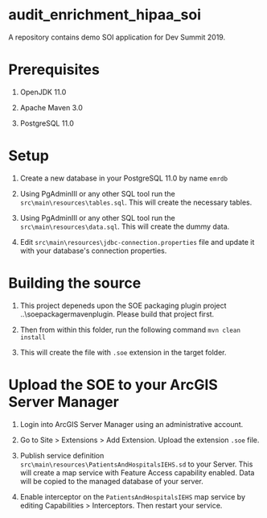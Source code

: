 # audit_enrichment_hipaa_soi
A repository contains demo SOI application for Dev Summit 2019.

# Prerequisites

1. OpenJDK 11.0

2. Apache Maven 3.0

3. PostgreSQL 11.0

# Setup

1. Create a new database in your PostgreSQL 11.0 by name `emrdb`

2. Using PgAdminIII or any other SQL tool run the `src\main\resources\tables.sql`. This will create the necessary tables.

3. Using PgAdminIII or any other SQL tool run the `src\main\resources\data.sql`. This will create the dummy data.

4. Edit `src\main\resources\jdbc-connection.properties` file and update it with your database's connection properties.

# Building the source

1. This project depeneds upon the SOE packaging plugin project ..\soepackagermavenplugin. Please build that project first.

2. Then from within this folder, run the following command `mvn clean install`

3. This will create the file with `.soe` extension in the target folder.

# Upload the SOE to your ArcGIS Server Manager

1. Login into ArcGIS Server Manager using an administrative account.

2. Go to Site > Extensions > Add Extension. Upload the extension `.soe` file.

3. Publish service definition `src\main\resources\PatientsAndHospitalsIEHS.sd` to your Server. This will create a map service with Feature Access capability enabled. Data will be copied to the managed database of your server.

4. Enable interceptor on the `PatientsAndHospitalsIEHS` map service by editing Capabilities > Interceptors. Then restart your service.




